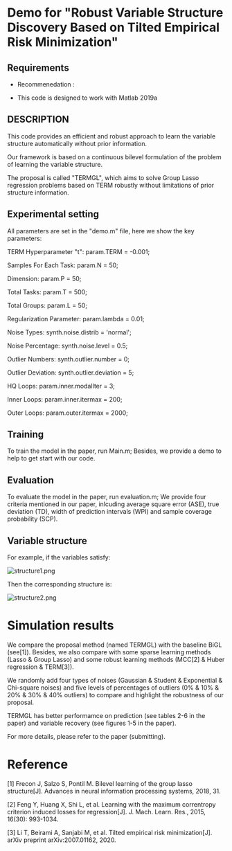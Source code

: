 # Demo for "Robust Variable Structure Discovery Based on Tilted Empirical Risk Minimization"



## Requirements

* Recommenedation :                                                         

* This code is designed to work with Matlab 2019a       

  

## DESCRIPTION 

This code provides an efficient and robust approach to learn the variable structure automatically without prior information. 

Our framework is based on a continuous bilevel formulation of the problem of learning the variable structure.

The proposal is called "TERMGL", which aims to solve Group Lasso regression problems based on TERM robustly without limitations of prior structure information.


## Experimental setting

All parameters are  set in the "demo.m" file, here we show the key parameters:

TERM Hyperparameter "t":	param.TERM		              =           -0.001;

Samples For Each Task:		  param.N                             =           50;

Dimension:		                       param.P                              =           50;

Total Tasks:		                       param.T                              =           500;

Total Groups:		                    param.L                             =           50;

Regularization Parameter:	 param.lambda                  =         0.01;

Noise Types:	                         synth.noise.distrib           =          'normal';

Noise Percentage:		          synth.noise.level		       =           0.5; 

Outlier Numbers:		           synth.outlier.number	   =             0; 

Outlier Deviation:		           synth.outlier.deviation	 =             5;

HQ Loops:			                    param.inner.modalIter    =             3;

Inner Loops:		                    param.inner.itermax        =           200;

Outer Loops:		                   param.outer.itermax        =          2000;



## Training

To train the model in the paper, run Main.m;
Besides, we provide a demo to help to get start with our code.



## Evaluation

To evaluate the model in the paper, run evaluation.m;
We provide four criteria mentioned in our paper, inlcuding average square error (ASE), true deviation (TD), width of prediction intervals (WPI) and sample coverage probability (SCP).



## Variable structure

For example, if the variables satisfy:

![structure1.png](https://s2.loli.net/2022/05/17/RkliBFmyfPpSwoN.png)

Then the corresponding structure is:

![structure2.png](https://s2.loli.net/2022/05/17/5KbjlsgekFXn2xd.png)



# Simulation results

 We compare the proposal method (named TERMGL) with the baseline BiGL (see[1]). Besides, we also compare with some sparse learning methods (Lasso & Group Lasso) and some robust learning methods (MCC[2] & Huber regression & TERM[3]).

We randomly add four types of noises (Gaussian & Student & Exponential & Chi-square noises) and five levels of percentages of outliers (0% & 10% & 20% & 30% & 40% outliers) to compare and highlight the robustness of our proposal.

TERMGL has better performamce on prediction (see tables 2-6 in the paper) and variable recovery (see figures 1-5 in the paper).

For more details, please refer to the paper (submitting).

# Reference

[1] Frecon J, Salzo S, Pontil M. Bilevel learning of the group lasso structure[J]. Advances in neural information processing systems, 2018, 31.

[2] Feng Y, Huang X, Shi L, et al. Learning with the maximum correntropy criterion induced losses for regression[J]. J. Mach. Learn. Res., 2015, 16(30): 993-1034.

[3] Li T, Beirami A, Sanjabi M, et al. Tilted empirical risk minimization[J]. arXiv preprint arXiv:2007.01162, 2020.
